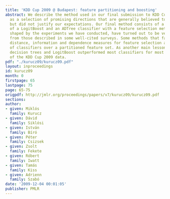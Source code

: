 ```yaml
---
title: 'KDD Cup 2009 @ Budapest: feature partitioning and boosting'
abstract: We describe the method used in our final submission to KDD Cup 2009 as well
  as a selection of promising directions that are generally believed to work well
  but did not justify our expectations. Our final method consists of a combination
  of a LogitBoost and an ADTree classifier with a feature selection method that, as
  shaped by the experiments we have conducted, have turned out to be very different
  from those described in some well-cited surveys. Some methods that failed include
  distance, information and dependence measures for feature selection as well as combination
  of classifiers over a partitioned feature set. As another main lesson learned, alternating
  decision trees and LogitBoost outperformed most classifiers for most feature subsets
  of the KDD Cup 2009 data.
pdf: "./kurucz09/kurucz09.pdf"
layout: inproceedings
id: kurucz09
month: 0
firstpage: 65
lastpage: 75
page: 65-75
origpdf: http://jmlr.org/proceedings/papers/v7/kurucz09/kurucz09.pdf
sections: 
author:
- given: Miklós
  family: Kurucz
- given: Dávid
  family: Siklósi
- given: István
  family: Bíró
- given: Péter
  family: Csizsek
- given: Zsolt
  family: Fekete
- given: Róbert
  family: Iwatt
- given: Tamás
  family: Kiss
- given: Adrienn
  family: Szabó
date: '2009-12-04 00:01:05'
publisher: PMLR
---
```

